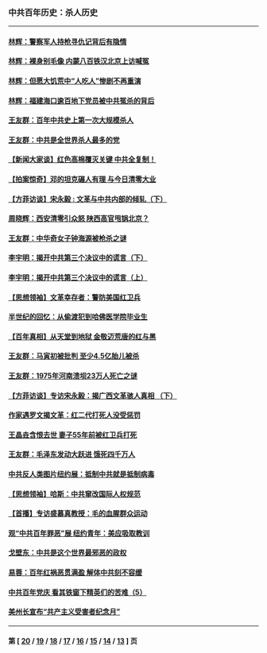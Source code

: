 ### 中共百年历史：杀人历史
---
#### [林辉：警察军人持枪寻仇记背后有隐情](../../pages/nf1176106/n14029745.md?08010430) 
#### [林辉：裸身别毛像 内蒙八百铁汉北京上访喊冤](../../pages/nf1176106/n14026693.md?08010430) 
#### [林辉：但愿大饥荒中“人吃人”惨剧不再重演](../../pages/nf1176106/n14020531.md?08010430) 
#### [林辉：福建海口逾百地下党员被中共冤杀的背后](../../pages/nf1176106/n13878946.md?08010430) 
#### [王友群：百年中共史上第一次大规模杀人](../../pages/nf1176106/n13863785.md?08010430) 
#### [王友群：中共是全世界杀人最多的党](../../pages/nf1176106/n13860689.md?08010430) 
#### [【新闻大家谈】红色高棉覆灭关键 中共全复制！](../../pages/nf1176106/n13850222.md?08010430) 
#### [【拍案惊奇】邓的坦克碾人有理 与今日清零大业](../../pages/nf1176106/n13729574.md?08010430) 
#### [【方菲访谈】宋永毅 : 文革与中共内部的倾轧（下）](../../pages/nf1176106/n13486836.md?08010430) 
#### [周晓辉：西安清零引众怒 陕西高官甩锅北京？](../../pages/nf1176106/n13484627.md?08010430) 
#### [王友群：中华奇女子钟海源被枪杀之谜](../../pages/nf1176106/n13430555.md?08010430) 
#### [李宇明：揭开中共第三个决议中的谎言（下）](../../pages/nf1176106/n13389389.md?08010430) 
#### [李宇明：揭开中共第三个决议中的谎言（上）](../../pages/nf1176106/n13388697.md?08010430) 
#### [【思想领袖】文革幸存者：警防美国红卫兵](../../pages/nf1176106/n13339289.md?08010430) 
#### [半世纪的回忆：从偷渡犯到哈佛医学院毕业生](../../pages/nf1176106/n13345328.md?08010430) 
#### [【百年真相】从天堂到地狱 金敬迈荒唐的红与黑](../../pages/nf1176106/n13336995.md?08010430) 
#### [王友群：马寅初被批判 至少4.5亿胎儿被杀](../../pages/nf1176106/n13260313.md?08010430) 
#### [王友群：1975年河南溃坝23万人死亡之谜](../../pages/nf1176106/n13231576.md?08010430) 
#### [【方菲访谈】专访宋永毅：揭广西文革骇人真相 （下）](../../pages/nf1176106/n13209074.md?08010430) 
#### [作家遇罗文揭文革：红二代打死人没受惩罚](../../pages/nf1176106/n13205254.md?08010430) 
#### [王晶垚含恨去世 妻子55年前被红卫兵打死](../../pages/nf1176106/n13203590.md?08010430) 
#### [王友群：毛泽东发动大跃进 饿死四千万人](../../pages/nf1176106/n13177158.md?08010430) 
#### [中共反人类图片纽约展：抵制中共就是抵制病毒](../../pages/nf1176106/n13115371.md?08010430) 
#### [【思想领袖】哈斯：中共窜改国际人权规范](../../pages/nf1176106/n13053647.md?08010430) 
#### [【首播】专访盛慕真教授：毛的血腥群众运动](../../pages/nf1176106/n13091782.md?08010430) 
#### [观“中共百年罪恶”展 纽约青年：美应吸取教训](../../pages/nf1176106/n13085246.md?08010430) 
#### [戈壁东：中共是这个世界最邪恶的政权](../../pages/nf1176106/n13085641.md?08010430) 
#### [易蓉：百年红祸恶贯满盈 解体中共刻不容缓](../../pages/nf1176106/n13084455.md?08010430) 
#### [中共百年党庆 看其铁窗下精英们的苦难（5）](../../pages/nf1176106/n13076766.md?08010430) 
#### [美州长宣布“共产主义受害者纪念月”](../../pages/nf1176106/n13074024.md?08010430) 

---
#### 第 [ [20](./20.md?08010430) / [19](./19.md?08010430) / [18](./18.md?08010430) / [17](./17.md?08010430) / [16](./16.md?08010430) / [15](./15.md?08010430) / [14](./14.md?08010430) / [13](./13.md?08010430) ] 页
